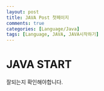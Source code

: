 ```yaml
---
layout: post
title: JAVA Post 첫페이지
comments: true
categories: [Language/Java]
tags: [Language, JAVA, JAVA시작하기]
---
```


# JAVA START

잘되는지 확인해야합니다.